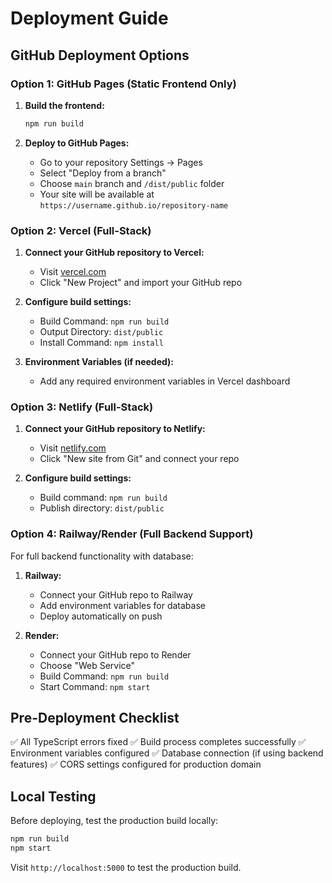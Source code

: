 # Deployment Guide

## GitHub Deployment Options

### Option 1: GitHub Pages (Static Frontend Only)

1. **Build the frontend:**

   ```bash
   npm run build
   ```

2. **Deploy to GitHub Pages:**
   - Go to your repository Settings → Pages
   - Select "Deploy from a branch"
   - Choose `main` branch and `/dist/public` folder
   - Your site will be available at `https://username.github.io/repository-name`

### Option 2: Vercel (Full-Stack)

1. **Connect your GitHub repository to Vercel:**
   - Visit [vercel.com](https://vercel.com)
   - Click "New Project" and import your GitHub repo

2. **Configure build settings:**
   - Build Command: `npm run build`
   - Output Directory: `dist/public`
   - Install Command: `npm install`

3. **Environment Variables (if needed):**
   - Add any required environment variables in Vercel dashboard

### Option 3: Netlify (Full-Stack)

1. **Connect your GitHub repository to Netlify:**
   - Visit [netlify.com](https://netlify.com)
   - Click "New site from Git" and connect your repo

2. **Configure build settings:**
   - Build command: `npm run build`
   - Publish directory: `dist/public`

### Option 4: Railway/Render (Full Backend Support)

For full backend functionality with database:

1. **Railway:**
   - Connect your GitHub repo to Railway
   - Add environment variables for database
   - Deploy automatically on push

2. **Render:**
   - Connect your GitHub repo to Render
   - Choose "Web Service"
   - Build Command: `npm run build`
   - Start Command: `npm start`

## Pre-Deployment Checklist

✅ All TypeScript errors fixed
✅ Build process completes successfully
✅ Environment variables configured
✅ Database connection (if using backend features)
✅ CORS settings configured for production domain

## Local Testing

Before deploying, test the production build locally:

```bash
npm run build
npm start
```

Visit `http://localhost:5000` to test the production build.
